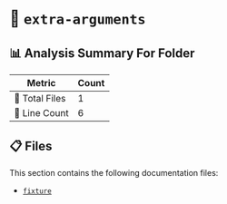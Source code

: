 # 📁 `extra-arguments`

## 📊 Analysis Summary For Folder

| Metric | Count |
|--------|-------|
| 📁 Total Files | 1 |
| 🔢 Line Count | 6 |


## 📋 Files

This section contains the following documentation files:

- [`fixture`](./fixture.md)